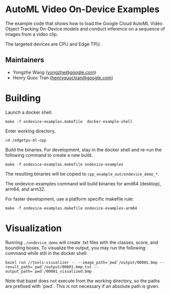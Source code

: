 # AutoML Video On-Device Examples

The example code that shows how to load the Google Cloud AutoML Video Object
Tracking On-Device models and conduct inference on a sequence of images from a
video clip.

The targeted devices are CPU and Edge TPU.

## Maintainers
* Yongzhe Wang (yongzhe@google.com)
* Henry Quoc Tran (henryquoctran@google.com)

# Building
Launch a docker shell.
```
make -f ondevice-examples.makefile  docker-example-shell
```

Enter working directory.
```
cd /edgetpu-ml-cpp
```

Build the binaries. For development, stay in the docker shell and re-run the
following command to create a new build.
```
make -f ondevice-examples.makefile ondevice-examples
```

The resulting binaries will be copied to `cpp_example_out/ondevice_demo_*`.

The ondevice-examples command will build binaries for amd64 (desktop), arm64,
and arm32.

For faster development, use a platform specific makefile rule:
```
make -f ondevice-examples.makefile ondevice-examples-arm64
```

# Visualization

Running `./ondevice_demo` will create .txt files with the classes, score, and bounding boxes. To visualize the output, you may run the following command while still in the docker shell:

```
bazel run //tools:visualizer -- --image_path=`pwd`/output/00001.bmp --result_path=`pwd`/output/00001.bmp.txt --output_path=`pwd`/00001_visualized.bmp
```

Note that bazel does not execute from the working directory, so the paths are prefixed with \`pwd\`. This is not necessary if an absolute path is given.
